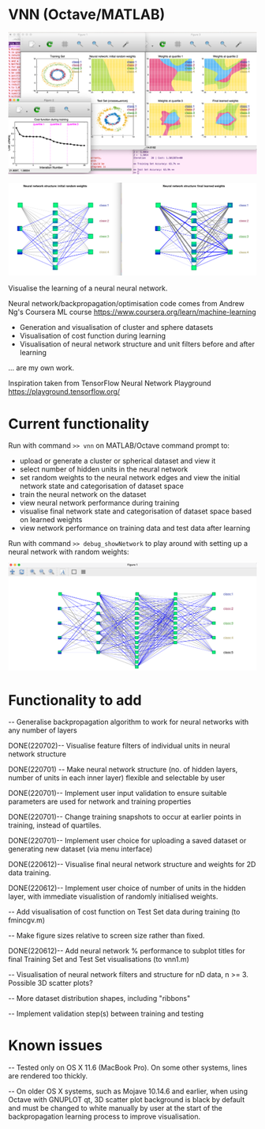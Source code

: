 # VNN (Octave/MATLAB)

![Neural Network Visualisations](220515_vnn1_visuals.png)

![Show Structure](220702_unitfeatures_spheres.png)

Visualise the learning of a neural neural network.

Neural network/backpropagation/optimisation code comes from Andrew
Ng's Coursera ML course
https://www.coursera.org/learn/machine-learning

* Generation and visualisation of cluster and sphere datasets
* Visualisation of cost function during learning
* Visualisation of neural network structure and unit filters before and after learning

... are my own work.

Inspiration taken from TensorFlow Neural Network Playground
https://playground.tensorflow.org/


# Current functionality

Run with command `>> vnn` on MATLAB/Octave command prompt to:

* upload or generate a cluster or spherical dataset and view it
* select number of hidden units in the neural network
* set random weights to the neural network edges and view the initial network state and categorisation of dataset space
* train the neural network on the dataset
* view neural network performance during training
* visualise final network state and categorisation of dataset space based on learned weights
* view network performance on training data and test data after learning


Run with command `>> debug_showNetwork` to play around with setting up
a neural network with random weights:

![Show Structure](220702_random_network.png)

# Functionality to add

-- Generalise backpropagation algorithm to work for neural networks
   with any number of layers

DONE(220702)-- Visualise feature filters of individual units in neural
   network structure

DONE(220701) -- Make neural network structure (no. of hidden layers,
   number of units in each inner layer) flexible and selectable by
   user

DONE(220701)-- Implement user input validation to ensure suitable
   parameters are used for network and training properties

DONE(220701)-- Change training snapshots to occur at earlier points in
   training, instead of quartiles.

DONE(220701)-- Implement user choice for uploading a saved dataset or
   generating new dataset (via menu interface)

DONE(220612)-- Visualise final neural network structure and weights
   for 2D data training.

DONE(220612)-- Implement user choice of number of units in the hidden
   layer, with immediate visualistion of randomly initialised weights.

-- Add visualisation of cost function on Test Set data during training
   (to fmincgv.m)

-- Make figure sizes relative to screen size rather than fixed.

DONE(220612)-- Add neural network % performance to subplot titles for
   final Training Set and Test Set visualisations (to vnn1.m)

-- Visualisation of neural network filters and structure for nD data,
   n >= 3. Possible 3D scatter plots?

-- More dataset distribution shapes, including "ribbons"

-- Implement validation step(s) between training and testing



# Known issues

-- Tested only on OS X 11.6 (MacBook Pro). On some other systems,
   lines are rendered too thickly.
   

-- On older OS X systems, such as Mojave 10.14.6 and earlier, when
   using Octave with GNUPLOT qt, 3D scatter plot background is black
   by default and must be changed to white manually by user at the
   start of the backpropagation learning process to improve
   visualisation.


